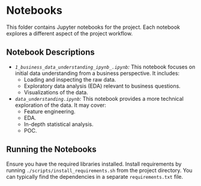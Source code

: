 # Notebooks

This folder contains Jupyter notebooks for the project. Each notebook explores a different aspect of the project workflow.

## Notebook Descriptions

* *`1_business_data_understanding_ipynb_.ipynb`:*  This notebook focuses on initial data understanding from a business perspective. It includes:
    * Loading and inspecting the raw data.
    * Exploratory data analysis (EDA) relevant to business questions.
    * Visualizations of the data. 
* *`data_understanding.ipynb`:* This notebook provides a more technical exploration of the data. It may cover:
    * Feature engineering.
    * EDA.
    * In-depth statistical analysis.
    * POC.

## Running the Notebooks

Ensure you have the required libraries installed.
Install requirements by running `./scripts/install_requirements.sh` from the project directory.
You can typically find the dependencies in a separate `requirements.txt` file.

